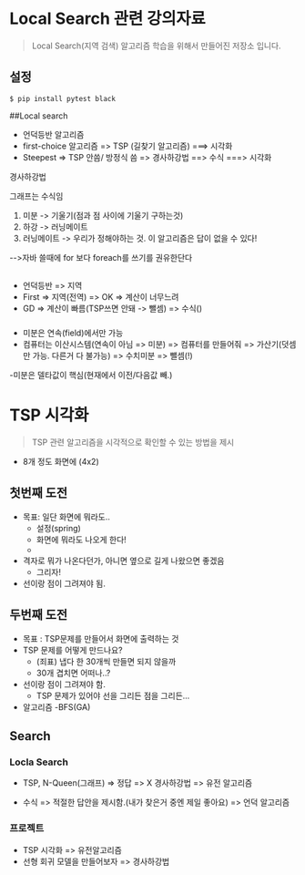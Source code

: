 # Local Search 관련 강의자료

> Local Search(지역 검색) 알고리즘 학습을 위해서 만들어진 저장소 입니다.

## 설정

```
$ pip install pytest black
```

##Local search 
 - 언덕등반 알고리즘
 - first-choice 알고리즘 => TSP (길찾기 알고리즘) ===> 시각화 
 - Steepest => TSP 안씀/ 방정식 씀 => 경사하강법 ==> 수식 ===> 시각화

 경사하강법

그래프는 수식임

 1) 미분 -> 기울기(점과 점 사이에 기울기 구하는것)
 2) 하강 ->  러닝메이트
 3) 러닝메이트 -> 우리가 정해야하는 것.
 이 알고리즘은 답이 없을 수 있다!

-->자바 쓸때에 for 보다 foreach를 쓰기를 권유한단다


##
 - 언덕등반 => 지역
 - First => 지역(전역) => OK => 계산이 너무느려
 - GD => 계산이 빠름(TSP쓰면 안돼 -> 뺄셈) => 수식()


###
- 미분은 연속(field)에서만 가능
- 컴퓨터는 이산시스템(연속이 아님 => 미분)
=> 컴퓨터를 만들어줘 => 가산기(덧셈만 가능. 다른거 다 불가능)
=> 수치미분 => 뺄셈(!)

-미분은 델타값이 핵심(현재에서 이전/다음값 빼.)



# TSP 시각화

>TSP 관련 알고리즘을 시각적으로 확인할 수 있는 방법을 제시
- 8개 정도 화면에 (4x2)

## 첫번째 도전
- 목표: 일단 화면에 뭐라도..
    - 설정(spring)
    - 화면에 뭐라도 나오게 한다!
    - 
- 격자로 뭐가 나온다던가, 아니면 옆으로 길게 나왔으면 좋겠음
    - 그리자!
- 선이랑 점이 그려져야 됨.


## 두번째 도전
- 목표 : TSP문제를 만들어서 화면에 출력하는 것
- TSP 문제를 어떻게 만드나요?
    - (죄표) 냅다 한 30개씩 만들면 되지 않을까
    - 30개 겹치면 어떠나..?
- 선이랑 점이 그려져야 함.
    - TSP 문제가 있어야 선을 그리든 점을 그리든...
- 알고리즘
    -BFS(GA)



## Search

### Locla Search
- TSP, N-Queen(그래프) => 정답
    => X 경사하강법
    => 유전 알고리즘

- 수식 => 적절한 답안을 제시함.(내가 찾은거 중엔 제일 좋아요)
    => 언덕 알고리즘

### 프로젝트 
 - TSP 시각화 => 유전알고리즘
 - 선형 회귀 모델을 만들어보자 => 경사하강법 